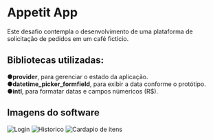# Appetit App

Este desafio contempla o desenvolvimento de uma plataforma de solicitação de pedidos em um café fictício.

## Bibliotecas utilizadas:

●**provider**, para gerenciar o estado da aplicação.  
●**datetime_picker_formfield**, para exibir a data conforme o protótipo.  
●**intl**, para formatar datas e campos númericos (R$).  


## Imagens do software
![Login](https://i.ibb.co/dPHct41/Screenshot-1603306903.png)
![Historico](https://i.ibb.co/jDmSz26/Screenshot-1603306919.png)
![Cardapio de itens](https://i.ibb.co/PTnDKyg/Screenshot-1603306938.png)
